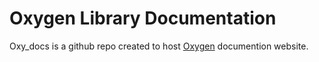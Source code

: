 # Oxygen Library Documentation
Oxy_docs is a github repo created to host [Oxygen](github.com/Overload02/oxygen) documention website.